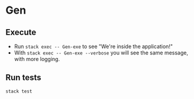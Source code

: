 # Gen

## Execute  

* Run `stack exec -- Gen-exe` to see "We're inside the application!"
* With `stack exec -- Gen-exe --verbose` you will see the same message, with more logging.

## Run tests

`stack test`

